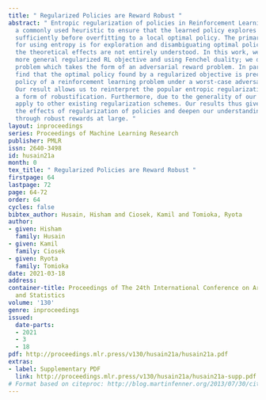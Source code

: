 ```yaml
---
title: " Regularized Policies are Reward Robust "
abstract: " Entropic regularization of policies in Reinforcement Learning (RL) is
  a commonly used heuristic to ensure that the learned policy explores the state-space
  sufficiently before overfitting to a local optimal policy. The primary motivation
  for using entropy is for exploration and disambiguating optimal policies; however,
  the theoretical effects are not entirely understood. In this work, we study the
  more general regularized RL objective and using Fenchel duality; we derive the dual
  problem which takes the form of an adversarial reward problem. In particular, we
  find that the optimal policy found by a regularized objective is precisely an optimal
  policy of a reinforcement learning problem under a worst-case adversarial reward.
  Our result allows us to reinterpret the popular entropic regularization scheme as
  a form of robustification. Furthermore, due to the generality of our results, we
  apply to other existing regularization schemes. Our results thus give insights into
  the effects of regularization of policies and deepen our understanding of exploration
  through robust rewards at large. "
layout: inproceedings
series: Proceedings of Machine Learning Research
publisher: PMLR
issn: 2640-3498
id: husain21a
month: 0
tex_title: " Regularized Policies are Reward Robust "
firstpage: 64
lastpage: 72
page: 64-72
order: 64
cycles: false
bibtex_author: Husain, Hisham and Ciosek, Kamil and Tomioka, Ryota
author:
- given: Hisham
  family: Husain
- given: Kamil
  family: Ciosek
- given: Ryota
  family: Tomioka
date: 2021-03-18
address:
container-title: Proceedings of The 24th International Conference on Artificial Intelligence
  and Statistics
volume: '130'
genre: inproceedings
issued:
  date-parts:
  - 2021
  - 3
  - 18
pdf: http://proceedings.mlr.press/v130/husain21a/husain21a.pdf
extras:
- label: Supplementary PDF
  link: http://proceedings.mlr.press/v130/husain21a/husain21a-supp.pdf
# Format based on citeproc: http://blog.martinfenner.org/2013/07/30/citeproc-yaml-for-bibliographies/
---
```

